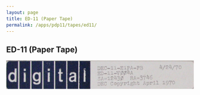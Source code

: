 ```yaml
---
layout: page
title: ED-11 (Paper Tape)
permalink: /apps/pdp11/tapes/ed11/
---
```


ED-11 (Paper Tape)
------------------

[![DEC-11-E1PA-PB](DEC-11-E1PA-PB.jpg)](DEC-11-E1PA-PB.json)
